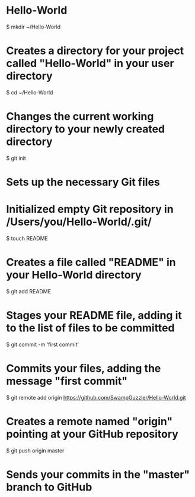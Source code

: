 Hello-World
===========

$ mkdir ~/Hello-World
# Creates a directory for your project called "Hello-World" in your user directory

$ cd ~/Hello-World
# Changes the current working directory to your newly created directory

$ git init
# Sets up the necessary Git files
# Initialized empty Git repository in /Users/you/Hello-World/.git/

$ touch README
# Creates a file called "README" in your Hello-World directory


$ git add README
# Stages your README file, adding it to the list of files to be committed

$ git commit -m 'first commit'
# Commits your files, adding the message "first commit"



$ git remote add origin https://github.com/SwampGuzzler/Hello-World.git
# Creates a remote named "origin" pointing at your GitHub repository

$ git push origin master
# Sends your commits in the "master" branch to GitHub
